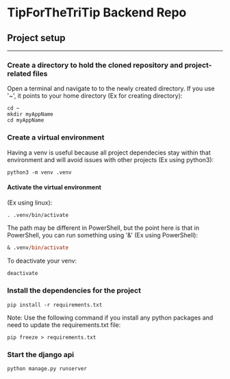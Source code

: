 # TipForTheTriTip Backend Repo

## Project setup
- - -
### Create a directory to hold the cloned repository and project-related files 
Open a terminal and navigate to to the newly created directory.
If you use '~', it points to your home directory
(Ex for creating directory):
```shell
cd ~
mkdir myAppName
cd myAppName
```
  
### Create a virtual environment
Having a venv is useful because all project dependecies stay within that environment and will avoid issues with other projects
(Ex using python3): 
```shell
python3 -m venv .venv
```

#### Activate the virtual environment
(Ex using linux):
```shell
. .venv/bin/activate
```

The path may be different in PowerShell, but the point here is that in PowerShell, you can run something using '&'
(Ex using PowerShell):
```ps
& .venv/bin/activate
```
To deactivate your venv:
```ps
deactivate
```

### Install the dependencies for the project
```shell
pip install -r requirements.txt
```

Note: Use the following command if you install any python packages and need to update the requirements.txt file:
```shell
pip freeze > requirements.txt
```

### Start the django api
```shell
python manage.py runserver
```


